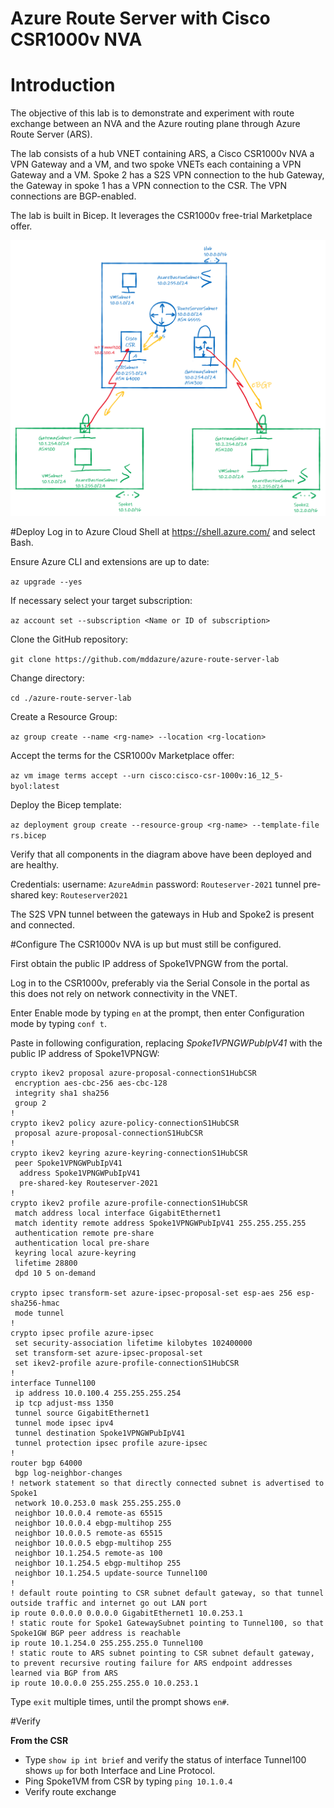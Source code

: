 # **Azure Route Server with Cisco CSR1000v NVA**

# Introduction
The objective of this lab is to demonstrate and experiment with route exchange between an NVA and the Azure routing plane through Azure Route Server (ARS).

The lab consists of a hub VNET containing ARS, a Cisco CSR1000v NVA a VPN Gateway and a VM, and two spoke VNETs each containing a VPN Gateway and a VM. Spoke 2 has a S2S  VPN connection to the hub Gateway, the Gateway in spoke 1 has a VPN connection to the CSR. The VPN connections are BGP-enabled.

The lab is built in Bicep. It leverages the CSR1000v free-trial Marketplace offer.

![image](images/ars-lab.png)

#Deploy
Log in to Azure Cloud Shell at https://shell.azure.com/ and select Bash.

Ensure Azure CLI and extensions are up to date:
  
`az upgrade --yes`
  
If necessary select your target subscription:
  
`az account set --subscription <Name or ID of subscription>`
  
Clone the  GitHub repository:
  
`git clone https://github.com/mddazure/azure-route-server-lab`
  
Change directory:
  
`cd ./azure-route-server-lab`

Create a Resource Group:

`az group create --name <rg-name> --location <rg-location>`

Accept the terms for the CSR1000v Marketplace offer:

`az vm image terms accept --urn cisco:cisco-csr-1000v:16_12_5-byol:latest`

Deploy the Bicep template:

`az deployment group create --resource-group <rg-name> --template-file rs.bicep`

Verify that all components in the diagram above have been deployed and are healthy. 

Credentials:
username: `AzureAdmin`
password: `Routeserver-2021`
tunnel pre-shared key: `Routeserver2021`

The S2S VPN tunnel between the gateways in Hub and Spoke2 is present and connected. 

#Configure
The CSR1000v NVA is up but must still be configured.

First obtain the public IP address of Spoke1VPNGW from the portal.

Log in to the CSR1000v, preferably via the Serial Console in the portal as this does not rely on network connectivity in the VNET.

Enter Enable mode by typing `en` at the prompt, then enter Configuration mode by typing `conf t`.

Paste in following configuration, replacing *Spoke1VPNGWPubIpV41* with the public IP address of Spoke1VPNGW:

```
crypto ikev2 proposal azure-proposal-connectionS1HubCSR
 encryption aes-cbc-256 aes-cbc-128
 integrity sha1 sha256
 group 2
!
crypto ikev2 policy azure-policy-connectionS1HubCSR 
 proposal azure-proposal-connectionS1HubCSR
!
crypto ikev2 keyring azure-keyring-connectionS1HubCSR
 peer Spoke1VPNGWPubIpV41
  address Spoke1VPNGWPubIpV41
  pre-shared-key Routeserver-2021
!
crypto ikev2 profile azure-profile-connectionS1HubCSR
 match address local interface GigabitEthernet1
 match identity remote address Spoke1VPNGWPubIpV41 255.255.255.255 
 authentication remote pre-share
 authentication local pre-share
 keyring local azure-keyring
 lifetime 28800
 dpd 10 5 on-demand

crypto ipsec transform-set azure-ipsec-proposal-set esp-aes 256 esp-sha256-hmac 
 mode tunnel
!
crypto ipsec profile azure-ipsec
 set security-association lifetime kilobytes 102400000
 set transform-set azure-ipsec-proposal-set 
 set ikev2-profile azure-profile-connectionS1HubCSR
!
interface Tunnel100
 ip address 10.0.100.4 255.255.255.254
 ip tcp adjust-mss 1350
 tunnel source GigabitEthernet1
 tunnel mode ipsec ipv4
 tunnel destination Spoke1VPNGWPubIpV41
 tunnel protection ipsec profile azure-ipsec
!
router bgp 64000
 bgp log-neighbor-changes
! network statement so that directly connected subnet is advertised to Spoke1
 network 10.0.253.0 mask 255.255.255.0
 neighbor 10.0.0.4 remote-as 65515
 neighbor 10.0.0.4 ebgp-multihop 255
 neighbor 10.0.0.5 remote-as 65515
 neighbor 10.0.0.5 ebgp-multihop 255
 neighbor 10.1.254.5 remote-as 100
 neighbor 10.1.254.5 ebgp-multihop 255
 neighbor 10.1.254.5 update-source Tunnel100
!
! default route pointing to CSR subnet default gateway, so that tunnel outside traffic and internet go out LAN port
ip route 0.0.0.0 0.0.0.0 GigabitEthernet1 10.0.253.1
! static route for Spoke1 GatewaySubnet pointing to Tunnel100, so that Spoke1GW BGP peer address is reachable
ip route 10.1.254.0 255.255.255.0 Tunnel100
! static route to ARS subnet pointing to CSR subnet default gateway, to prevent recursive routing failure for ARS endpoint addresses learned via BGP from ARS
ip route 10.0.0.0 255.255.255.0 10.0.253.1
```
Type `exit` multiple times, until the prompt shows `en#`.

#Verify

**From the CSR**
- Type `show ip int brief` and verify the status of interface Tunnel100 shows `up` for both Interface and Line Protocol.
- Ping Spoke1VM from CSR by typing `ping 10.1.0.4`
- Verify route exchange 































